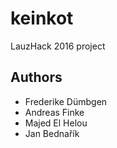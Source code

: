 # keinkot
LauzHack 2016 project

## Authors
* Frederike Dümbgen 
* Andreas Finke
* Majed El Helou
* Jan Bednařík